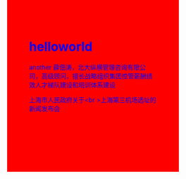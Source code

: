 # helloworld
another
薛佃涛，北大纵横管理咨询有限公司，高级顾问，擅长战略组织集团控管薪酬绩效人才梯队建设和培训体系建设
<head>
<style type="text/css">
  li{color:red;}
  body{color:blue;}
</style>
</head>
<body style="background-color:red; width:290px; height:290px;">

上海市人民政府关于<br \>上海第三机场选址的新闻发布会
</body>
<ul>
<li>南通</li>
<li>嘉兴</li>
<li>太仓</li>
<li>崇明</li>
</ul>
